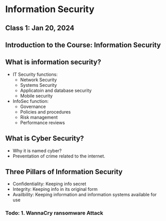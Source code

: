 # Information Security

## Class 1: Jan 20, 2024

## Introduction to the Course: Information Security

## What is information security?
- IT Security functions:
    - Network Security
    - Systems Security
    - Applicatoin and database security
    - Mobile security
- InfoSec function:
    - Governance
    - Policies and procedures
    - Risk management
    - Performance reviews



## What is Cyber Security?
- Why it is named cyber?
- Preventation of crime related to the internet.




<!-- National Cyber Security Alliance
[Nist Gov Itl Case Studies](https://www.nist.gov/itl/smallbusinesscyber/cybersecurity-basics/case-study-series) -->


## Three Pillars of Information Security
- Confidentiality: Keeping info secret
- Integrity: Keeping info in its original form
- Availbility: Keeping information and information systems available for use

### Todo: 1. WannaCry ransomware Attack
